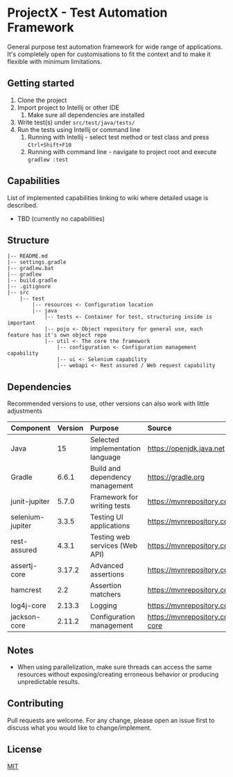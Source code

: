 # ProjectX - Test Automation Framework

General purpose test automation framework for wide range of applications. 
It's completely open for customisations to fit the context and to make it flexible with minimum limitations.

## Getting started
1. Clone the project
2. Import project to Intellij or other IDE
    1. Make sure all dependencies are installed
3. Write test(s) under `src/test/java/tests/`
4. Run the tests using Intellij or command line
    1. Running with Intellij - select test method or test class and press `Ctrl+Shift+F10`
    2. Running with command line - navigate to project root and execute `gradlew :test`

## Capabilities
List of implemented capabilities linking to wiki where detailed usage is described.
- TBD (currently no capabilities)

## Structure
    |-- README.md
    |-- settings.gradle
    |-- gradlew.bat
    |-- gradlew
    |-- build.gradle
    |-- .gitignore
    |-- src
        |-- test
            |-- resources <- Configuration location
            |-- java
                |-- tests <- Container for test, structuring inside is important
                |-- pojo <- Object repository for general use, each feature has it's own object repo
                |-- util <- The core the framework 
                    |-- configuration <- Configuration management capability
                    |-- ui <- Selenium capability
                    |-- webapi <- Rest assured / Web request capability
## Dependencies
Recommended versions to use, other versions can also work with little adjustments

| Component             | Version        | Purpose                           | Source       
| :-------------------- | :------------- |:--------------------------------- | :------------------------------------------------------------------------- 
| Java                  | 15             | Selected implementation language  | https://openjdk.java.net
| Gradle                | 6.6.1          | Build and dependency management   | https://gradle.org
| junit-jupiter         | 5.7.0          | Framework for writing tests       | https://mvnrepository.com/artifact/org.junit.jupiter/junit-jupiter
| selenium-jupiter      | 3.3.5          | Testing UI applications           | https://mvnrepository.com/artifact/io.github.bonigarcia/selenium-jupiter
| rest-assured          | 4.3.1          | Testing web services (Web API)    | https://mvnrepository.com/artifact/io.rest-assured/rest-assured
| assertj-core          | 3.17.2         | Advanced assertions               | https://mvnrepository.com/artifact/org.assertj/assertj-core
| hamcrest              | 2.2            | Assertion matchers                | https://mvnrepository.com/artifact/org.hamcrest/hamcrest
| log4j-core            | 2.13.3         | Logging                           | https://mvnrepository.com/artifact/org.apache.logging.log4j/log4j-core
| jackson-core          | 2.11.2         | Configuration management          | https://mvnrepository.com/artifact/com.fasterxml.jackson.core/jackson-core

## Notes
- When using parallelization, make sure threads can access the same resources without exposing/creating erroneous behavior or producing unpredictable results.

## Contributing
Pull requests are welcome. For any change, please open an issue first to discuss what you would like to change/implement.

## License
[MIT](https://github.com/JMelon/Projectx/blob/master/LICENSE)